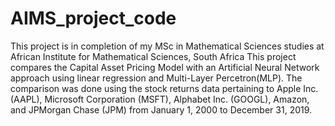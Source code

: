 # AIMS_project_code
This project is in completion of my MSc in Mathematical Sciences studies at African Institute for Mathematical Sciences, South Africa
This project compares the Capital Asset Pricing Model with an Artificial Neural Network approach using linear regression and Multi-Layer Percetron(MLP).
The comparison was done using the stock returns data pertaining to Apple Inc.(AAPL), Microsoft Corporation (MSFT), Alphabet Inc. (GOOGL), Amazon, and JPMorgan Chase (JPM) from January 1, 2000 to December 31, 2019.
